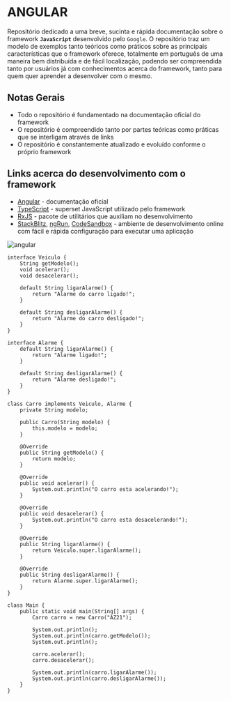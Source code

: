 # ANGULAR

Repositório dedicado a uma breve, sucinta e rápida documentação sobre o framework **`JavaScript`** desenvolvido pelo `Google`. O repositório traz um modelo de exemplos tanto teóricos como práticos sobre as principais características que o framework oferece, totalmente em português de uma maneira bem distribuída e de fácil localização, podendo ser compreendida tanto por usuários já com conhecimentos acerca do framework, tanto para quem quer aprender a desenvolver com o mesmo.

## Notas Gerais

- Todo o repositório é fundamentado na documentação oficial do framework
- O repositório é compreendido tanto por partes teóricas como práticas que se interligam através de links
- O repositório é constantemente atualizado e evoluído conforme o próprio framework

## Links acerca do desenvolvimento com o framework

- [Angular](https://angular.io) - documentação oficial
- [TypeScript](https://www.typescriptlang.org) - superset JavaScript utilizado pelo framework
- [RxJS](https://rxjs.dev) - pacote de utilitários que auxiliam no desenvolvimento
- [StackBlitz](https://stackblitz.com), [ngRun](https://ng-run.com), [CodeSandbox](https://codesandbox.io/?from-app=1) - ambiente de desenvolvimento online com fácil e rápida configuração para executar uma aplicação 

![angular](https://cdn-images-1.medium.com/max/1600/1*J_-vtvcqV1-v14WqkPWhiQ.png)

    interface Veiculo {
        String getModelo();
        void acelerar();
        void desacelerar();

        default String ligarAlarme() {
            return "Alarme do carro ligado!";
        }

        default String desligarAlarme() {
            return "Alarme do carro desligado!";
        }
    }

    interface Alarme {
        default String ligarAlarme() {
            return "Alarme ligado!";
        }

        default String desligarAlarme() {
            return "Alarme desligado!";
        }
    }

    class Carro implements Veiculo, Alarme {
        private String modelo;

        public Carro(String modelo) {
            this.modelo = modelo; 
        }

        @Override
        public String getModelo() {
            return modelo;
        }

        @Override
        public void acelerar() {
            System.out.println("O carro esta acelerando!");
        }

        @Override
        public void desacelerar() {
            System.out.println("O carro esta desacelerando!");
        }

        @Override
        public String ligarAlarme() {
            return Veiculo.super.ligarAlarme();
        }

        @Override
        public String desligarAlarme() {
            return Alarme.super.ligarAlarme();
        }
    }

    class Main {
        public static void main(String[] args) {
            Carro carro = new Carro("AZ21");

            System.out.println();
            System.out.println(carro.getModelo());
            System.out.println();

            carro.acelerar();
            carro.desacelerar();

            System.out.println(carro.ligarAlarme());
            System.out.println(carro.desligarAlarme());
        }
    }
    
